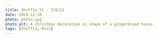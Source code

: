 ```yaml
---
title: Shuffle 51 - 7/6/21
date: 2024-12-20
photo: photo.jpg
photo_alt: A christmas decoration in shape of a gingerbread house
tags: [Shuffle, Misc]
---
```

